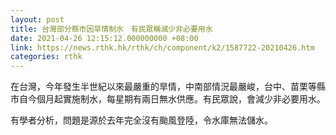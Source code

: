 ```yaml
---
layout: post
title: 台灣部分縣市因旱情制水　有民眾稱減少非必要用水
date: 2021-04-26 12:15:12.000000000 +08:00
link: https://news.rthk.hk/rthk/ch/component/k2/1587722-20210426.htm
categories: rthk
---
```


在台灣，今年發生半世紀以來最嚴重的旱情，中南部情況最嚴峻，台中、苗栗等縣市自今個月起實施制水，每星期有兩日無水供應。有民眾說，會減少非必要用水。

有學者分析，問題是源於去年完全沒有颱風登陸，令水庫無法儲水。
